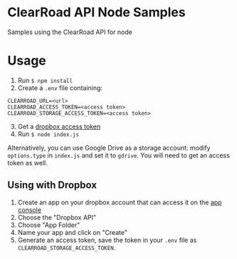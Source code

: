 # ClearRoad API Node Samples

Samples using the ClearRoad API for node

# Usage

1. Run `$ npm install`
2. Create a `.env` file containing:
```
CLEARROAD_URL=<url>
CLEARROAD_ACCESS_TOKEN=<access token>
CLEARROAD_STORAGE_ACCESS_TOKEN=<access token>
```

3. Get a [dropbox access token](#dropbox)
4. Run `$ node index.js`

Alternatively, you can use Google Drive as a storage account: modify `options.type` in `index.js` and set it to `gdrive`. You will need to get an access token as well.

## <a name="dropbox"></a> Using with Dropbox

1. Create an app on your dropbox account that can access it on the [app console](https://www.dropbox.com/developers/apps)
2. Choose the "Dropbox API"
3. Choose "App Folder"
4. Name your app and click on "Create"
6. Generate an access token, save the token in your `.env` file as `CLEARROAD_STORAGE_ACCESS_TOKEN`.
